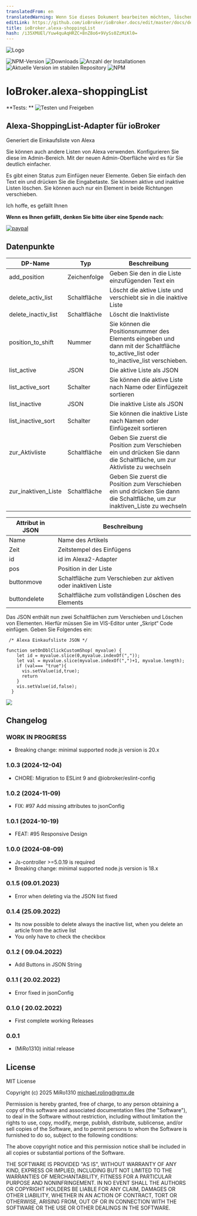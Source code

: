 ```yaml
---
translatedFrom: en
translatedWarning: Wenn Sie dieses Dokument bearbeiten möchten, löschen Sie bitte das Feld "translationsFrom". Andernfalls wird dieses Dokument automatisch erneut übersetzt
editLink: https://github.com/ioBroker/ioBroker.docs/edit/master/docs/de/adapterref/iobroker.alexa-shoppinglist/README.md
title: ioBroker.alexa-shoppingList
hash: /i35XMUEl/Yuw4quAqHRZC+8nZ8o6+9VySs0ZzMiKl0=
---
```

![Logo](../../../en/adapterref/iobroker.alexa-shoppinglist/admin/alexa-shoppinglist.png)

![NPM-Version](https://img.shields.io/npm/v/iobroker.alexa-shoppinglist.svg)
![Downloads](https://img.shields.io/npm/dm/iobroker.alexa-shoppinglist.svg)
![Anzahl der Installationen](https://iobroker.live/badges/alexa-shoppinglist-installed.svg)
![Aktuelle Version im stabilen Repository](https://iobroker.live/badges/alexa-shoppinglist-stable.svg)
![NPM](https://nodei.co/npm/iobroker.alexa-shoppinglist.png?downloads=true)

# IoBroker.alexa-shoppingList
**Tests: ** ![Testen und Freigeben](https://github.com/MiRo1310/ioBroker.alexa-shoppinglist/workflows/Test%20and%20Release/badge.svg)

## Alexa-ShoppingList-Adapter für ioBroker
Generiert die Einkaufsliste von Alexa

Sie können auch andere Listen von Alexa verwenden. Konfigurieren Sie diese im Admin-Bereich.
Mit der neuen Admin-Oberfläche wird es für Sie deutlich einfacher.

Es gibt einen Status zum Einfügen neuer Elemente. Geben Sie einfach den Text ein und drücken Sie die Eingabetaste.
Sie können aktive und inaktive Listen löschen.
Sie können auch nur ein Element in beide Richtungen verschieben.

Ich hoffe, es gefällt Ihnen

**Wenn es Ihnen gefällt, denken Sie bitte über eine Spende nach:**

[![paypal](https://www.paypalobjects.com/en_US/DK/i/btn/btn_donateCC_LG.gif)](https://www.paypal.com/donate/?hosted_button_id=7QGL5CXJCUSCE)

## Datenpunkte
| DP-Name | Typ | Beschreibung |
|---------------------|--------|-----------------------------------------------------------------------------------------------------|
| add_position | Zeichenfolge | Geben Sie den in die Liste einzufügenden Text ein |
| delete_activ_list | Schaltfläche | Löscht die aktive Liste und verschiebt sie in die inaktive Liste |
| delete_inactiv_list | Schaltfläche | Löscht die Inaktivliste |
| position_to_shift | Nummer | Sie können die Positionsnummer des Elements eingeben und dann mit der Schaltfläche to_active_list oder to_inactive_list verschieben. |
| list_active | JSON | Die aktive Liste als JSON |
| list_active_sort | Schalter | Sie können die aktive Liste nach Name oder Einfügezeit sortieren |
| list_inactive | JSON | Die inaktive Liste als JSON |
| list_inactive_sort | Schalter | Sie können die inaktive Liste nach Namen oder Einfügezeit sortieren |
| zur_Aktivliste | Schaltfläche | Geben Sie zuerst die Position zum Verschieben ein und drücken Sie dann die Schaltfläche, um zur Aktivliste zu wechseln |
| zur_inaktiven_Liste | Schaltfläche | Geben Sie zuerst die Position zum Verschieben ein und drücken Sie dann die Schaltfläche, um zur inaktiven_Liste zu wechseln |

| Attribut in JSON | Beschreibung |
|-------------------|-------------------------------------------|
| Name | Name des Artikels |
| Zeit | Zeitstempel des Einfügens |
| id | id im Alexa2-Adapter |
| pos | Position in der Liste |
| buttonmove | Schaltfläche zum Verschieben zur aktiven oder inaktiven Liste |
| buttondelete | Schaltfläche zum vollständigen Löschen des Elements |

Das JSON enthält nun zwei Schaltflächen zum Verschieben und Löschen von Elementen.
Hierfür müssen Sie im VIS-Editor unter „Skript“ Code einfügen. Geben Sie Folgendes ein:

```
 /* Alexa Einkaufsliste JSON */

function setOnDblClickCustomShop( myvalue) {
    let id = myvalue.slice(0,myvalue.indexOf(","));
    let val = myvalue.slice(myvalue.indexOf(",")+1, myvalue.length);
    if (val=== "true"){
      vis.setValue(id,true);
      return
    }
    vis.setValue(id,false);
  }
```

![](../../../en/adapterref/iobroker.alexa-shoppinglist/admin/Skript.png)

## Changelog

<!--
	Placeholder for the next version (at the beginning of the line):
	### **WORK IN PROGRESS**
-->

### **WORK IN PROGRESS**

- Breaking change: minimal supported node.js version is 20.x

### 1.0.3 (2024-12-04)

- CHORE: Migration to ESLint 9 and @iobroker/eslint-config

### 1.0.2 (2024-11-09)

- FIX: #97 Add missing attributes to jsonConfig

### 1.0.1 (2024-10-19)

- FEAT: #95 Responsive Design

### 1.0.0 (2024-08-09)

- Js-controller >=5.0.19 is required
- Breaking change: minimal supported node.js version is 18.x

### 0.1.5 (09.01.2023)

- Error when deleting via the JSON list fixed

### 0.1.4 (25.09.2022)

- Its now possible to delete always the inactive list, when you delete an article from the active list
- You only have to check the checkbox

### 0.1.2 ( 09.04.2022)

- Add Buttons in JSON String

### 0.1.1 ( 20.02.2022)

- Error fixed in jsonConfig

### 0.1.0 ( 20.02.2022)

- First complete working Releases

### 0.0.1

- (MiRo1310) initial release

## License

MIT License

Copyright (c) 2025 MiRo1310 <michael.roling@gmx.de>

Permission is hereby granted, free of charge, to any person obtaining a copy
of this software and associated documentation files (the "Software"), to deal
in the Software without restriction, including without limitation the rights
to use, copy, modify, merge, publish, distribute, sublicense, and/or sell
copies of the Software, and to permit persons to whom the Software is
furnished to do so, subject to the following conditions:

The above copyright notice and this permission notice shall be included in all
copies or substantial portions of the Software.

THE SOFTWARE IS PROVIDED "AS IS", WITHOUT WARRANTY OF ANY KIND, EXPRESS OR
IMPLIED, INCLUDING BUT NOT LIMITED TO THE WARRANTIES OF MERCHANTABILITY,
FITNESS FOR A PARTICULAR PURPOSE AND NONINFRINGEMENT. IN NO EVENT SHALL THE
AUTHORS OR COPYRIGHT HOLDERS BE LIABLE FOR ANY CLAIM, DAMAGES OR OTHER
LIABILITY, WHETHER IN AN ACTION OF CONTRACT, TORT OR OTHERWISE, ARISING FROM,
OUT OF OR IN CONNECTION WITH THE SOFTWARE OR THE USE OR OTHER DEALINGS IN THE
SOFTWARE.